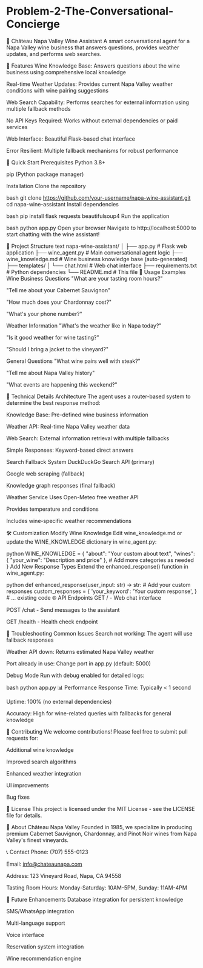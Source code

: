 # Problem-2-The-Conversational-Concierge

🍷 Château Napa Valley Wine Assistant
A smart conversational agent for a Napa Valley wine business that answers questions, provides weather updates, and performs web searches.

🌟 Features
Wine Knowledge Base: Answers questions about the wine business using comprehensive local knowledge

Real-time Weather Updates: Provides current Napa Valley weather conditions with wine pairing suggestions

Web Search Capability: Performs searches for external information using multiple fallback methods

No API Keys Required: Works without external dependencies or paid services

Web Interface: Beautiful Flask-based chat interface

Error Resilient: Multiple fallback mechanisms for robust performance

🚀 Quick Start
Prerequisites
Python 3.8+

pip (Python package manager)

Installation
Clone the repository

bash
git clone https://github.com/your-username/napa-wine-assistant.git
cd napa-wine-assistant
Install dependencies

bash
pip install flask requests beautifulsoup4
Run the application

bash
python app.py
Open your browser
Navigate to http://localhost:5000 to start chatting with the wine assistant!

📁 Project Structure
text
napa-wine-assistant/
│
├── app.py                 # Flask web application
├── wine_agent.py          # Main conversational agent logic
├── wine_knowledge.md      # Wine business knowledge base (auto-generated)
├── templates/
│   └── chat.html         # Web chat interface
├── requirements.txt       # Python dependencies
└── README.md             # This file
🍇 Usage Examples
Wine Business Questions
"What are your tasting room hours?"

"Tell me about your Cabernet Sauvignon"

"How much does your Chardonnay cost?"

"What's your phone number?"

Weather Information
"What's the weather like in Napa today?"

"Is it good weather for wine tasting?"

"Should I bring a jacket to the vineyard?"

General Questions
"What wine pairs well with steak?"

"Tell me about Napa Valley history"

"What events are happening this weekend?"

🔧 Technical Details
Architecture
The agent uses a router-based system to determine the best response method:

Knowledge Base: Pre-defined wine business information

Weather API: Real-time Napa Valley weather data

Web Search: External information retrieval with multiple fallbacks

Simple Responses: Keyword-based direct answers

Search Fallback System
DuckDuckGo Search API (primary)

Google web scraping (fallback)

Knowledge graph responses (final fallback)

Weather Service
Uses Open-Meteo free weather API

Provides temperature and conditions

Includes wine-specific weather recommendations

🛠️ Customization
Modify Wine Knowledge
Edit wine_knowledge.md or update the WINE_KNOWLEDGE dictionary in wine_agent.py:

python
WINE_KNOWLEDGE = {
    "about": "Your custom about text",
    "wines": {
        "your_wine": "Description and price"
    },
    # Add more categories as needed
}
Add New Response Types
Extend the enhanced_response() function in wine_agent.py:

python
def enhanced_response(user_input: str) -> str:
    # Add your custom responses
    custom_responses = {
        'your_keyword': 'Your custom response',
    }
    # ... existing code
🌐 API Endpoints
GET / - Web chat interface

POST /chat - Send messages to the assistant

GET /health - Health check endpoint

🐛 Troubleshooting
Common Issues
Search not working: The agent will use fallback responses

Weather API down: Returns estimated Napa Valley weather

Port already in use: Change port in app.py (default: 5000)

Debug Mode
Run with debug enabled for detailed logs:

bash
python app.py
📊 Performance
Response Time: Typically < 1 second

Uptime: 100% (no external dependencies)

Accuracy: High for wine-related queries with fallbacks for general knowledge

🤝 Contributing
We welcome contributions! Please feel free to submit pull requests for:

Additional wine knowledge

Improved search algorithms

Enhanced weather integration

UI improvements

Bug fixes

📄 License
This project is licensed under the MIT License - see the LICENSE file for details.

🍷 About Château Napa Valley
Founded in 1985, we specialize in producing premium Cabernet Sauvignon, Chardonnay, and Pinot Noir wines from Napa Valley's finest vineyards.

📞 Contact
Phone: (707) 555-0123

Email: info@chateaunapa.com

Address: 123 Vineyard Road, Napa, CA 94558

Tasting Room Hours: Monday-Saturday: 10AM-5PM, Sunday: 11AM-4PM

🎯 Future Enhancements
Database integration for persistent knowledge

SMS/WhatsApp integration

Multi-language support

Voice interface

Reservation system integration

Wine recommendation engine

